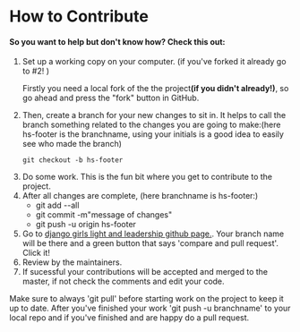 <h1>How to Contribute</h1>
<h4>So you want to help but don't know how? Check this out: </h4>
<ol>
<li><p>Set up a working copy on your computer. (if you've forked it already go to #2! )</p>
 <p> Firstly you need a local fork of the the project<strong>(if you didn't already!)</strong>, so go ahead and press the "fork" button in GitHub.</p></li>
 <li> Then, create a branch for your new changes to sit in. It helps to call the branch something related to the changes you are going to make:(here hs-footer is the branchname, using your initials is a good idea to easily see who made the branch)</li>

    git checkout -b hs-footer
<li> Do some work. This is the fun bit where you get to contribute to the project.</li>
<li> After all changes are complete, (here branchname is hs-footer:)
   <ul>
   <li>git add --all</li>
   <li>git commit -m"message of changes"</li>
   <li>git push -u origin hs-footer</li>
   </ul></li>

<li> Go to <a href="https://github.com/djangogirlscodecamp/lightandleadership">django girls light and leadership github page.</a>. Your branch name will be there and a green button that says 'compare and pull request'.  Click it! </li>
<li>Review by the maintainers.</li>
<li>If sucessful your contributions will be accepted and merged to the master, if not check the comments and edit your code.</li>
</ol>
<p> Make sure to always 'git pull' before starting work on the project to keep it up to date. After you've finished your work 'git push -u branchname' to your local repo and if you've finished and are happy do a pull request. </p>
